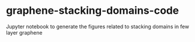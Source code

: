# graphene-stacking-domains-code
Jupyter notebook to generate the figures related to stacking domains in few layer graphene
